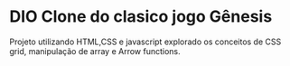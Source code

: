 # DIO Clone do clasico jogo Gênesis

Projeto utilizando HTML,CSS e javascript explorado os conceitos de CSS grid, manipulação de array e Arrow functions.